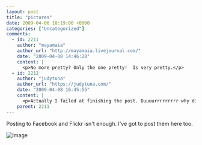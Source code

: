 ```yaml
---
layout: post
title: "pictures"
date: 2009-04-06 10:19:00 +0000
categories: ["Uncategorized"]
comments:
  - id: 2211
    author: "mayamaia"
    author_url: "http://mayamaia.livejournal.com/"
    date: "2009-04-08 14:46:28"
    content: |
      <p>No more pretty? Only the one pretty!  Is very pretty.</p>
  - id: 2212
    author: "judytuna"
    author_url: "https://judytuna.com/"
    date: "2009-04-08 16:45:55"
    content: |
      <p>Actually I failed at finishing the post. Duuuurrrrrrrrr why did I hit "post" instead of just saving a draft duuurrrr?????? Lots of pictures. I wanted to organize them and showcase the best of them in my post, but there's always http://www.flickr.com/photos/judytuna which has too many to look at because I can't pare anything down QQQQQQ</p>
    parent: 2211
---
```


Posting to Facebook and Flickr isn't enough. I've got to post them here too.

![Image](http://farm4.static.flickr.com/3572/3417767710_839b8845c3.jpg)